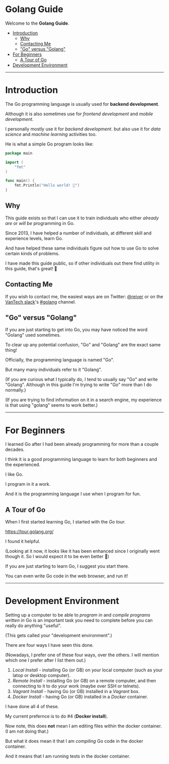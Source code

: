 # Golang Guide

Welcome to the **Golang Guide**.

* [Introduction](#introduction)
  * [Why](#why)
  * [Contacting Me](#contacting-me)
  * ["Go" versus "Golang"](#go-versus-golang)
* [For Beginners](#for-beginners)
  * [A Tour of Go](#a-tour-of-go)
* [Development Environment](#development-environment)

---------------------------------------

# Introduction

The Go programming language is usually used for **backend development**.

Although it is also sometimes use for _frontend development_ and _mobile development_.

I personally mostly use it for _backend development_. but also use it
for _data science_ and _machine learning_ activities too.

He is what a simple Go program looks like:

```go
package main

import (
	"fmt"
)

func main() {
	fmt.Println("Hello world! 🙂")
}

```

## Why

This guide exists so that I can use it to train individuals
who either _already are_ or _will be_ programming in Go.

Since 2013, I have helped a number of individuals, at different
skill and experience levels, learn Go.

And have helped these same individuals figure out how to use Go
to solve certain kinds of problems.

I have made this guide public, so if other individuals out there
find utility in this guide, that's great! 🙂

## Contacting Me

If you wish to contact me, the easiest ways are on Twitter: [@reiver](https://twitter.com/reiver)
or on the [VanTech slack](http://vantech.herokuapp.com/)'s
[#golang](https://vantech.slack.com/messages/golang/) channel.

## "Go" versus "Golang"

If you are just starting to get into Go, you may have noticed the word "Golang"
used sometimes.

To clear up any potential confusion, "Go" and "Golang" are the exact same thing!

Officially, the programming language is named "Go".

But many many individuals refer to it "Golang".

(If you are curious what I typically do, I tend to usually say "Go" and write "Golang".
Although in this guide I'm trying to write "Go" more than I do normally.)

(If you are trying to find information on it in a search engine, my experience is that using
"golang" seems to work better.)

---------------------------------------

# For Beginners

I learned Go after I had been already programming for more than a couple decades.

I think it is a good programming language to learn for both beginners and the experienced.

I like Go.

I program in it a work.

And it is the programming language I use when I program for fun.

## A Tour of Go

When I first started learning Go, I started with the _Go tour_.

https://tour.golang.org/

I found it helpful.

(Looking at it now, it looks like it has been enhanced since I
originally went though it. So I would expect it to be even
better 🙂)

If you are just starting to learn Go, I suggest you start there.

You can even write Go code in the web browser, and run it!

---------------------------------------

# Development Environment

Setting up a computer to be able to _program in_ and _compile programs written in_ Go is an important task
you need to complete before you can really do anything "useful".

(This gets called your "development environment".)

There are four ways I have seen this done.

(Nowadays, I prefer one of these four ways, over the others.
I will mention which one I prefer after I list them out.)

1. _Local Install_   - installing Go (or GB) on your local computer (such as your latop or desktop computer).
2. _Remote Install_  - installing Go (or GB) on a remote computer, and then connecting to it to do your work (maybe over SSH or telnets).
3. _Vagrant Install_ - having Go (or GB) installed in a _Vagrant_ box.
4. _Docker Install_  - having Go (or GB) installed in a _Docker_ container.

I have done all 4 of these.

My current prefernce is to do #4 (**Docker install**).

Now note, this does **not** mean I am editing files within the docker container.
(I am not doing that.)

But what it does mean it that I am _compiling_ Go code in the docker container.

And it means that I am running tests in the docker container.
